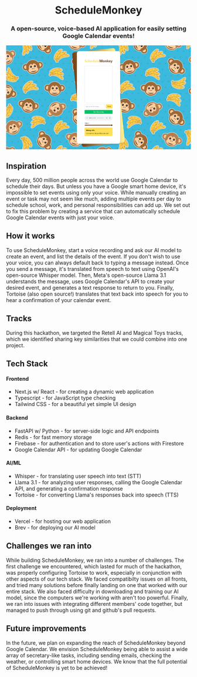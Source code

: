 <h1 align="center">ScheduleMonkey</h1>

<h3 align="center">A open-source, voice-based AI application for easily setting Google Calendar events!</h3>

<img src="./public/website_screenshot.png" />

## Inspiration

Every day, 500 million people across the world use Google Calendar to schedule their days. But unless you have a Google smart home device, it's impossible to set events using only your voice. While manually creating an event or task may not seem like much, adding multiple events per day to schedule school, work, and personal responsibilities can add up. We set out to fix this problem by creating a service that can automatically schedule Google Calendar events with just your voice.

## How it works

To use ScheduleMonkey, start a voice recording and ask our AI model to create an event, and list the details of the event. If you don't wish to use your voice, you can always default back to typing a message instead. Once you send a message, it's translated from speech to text using OpenAI's open-source Whisper model. Then, Meta's open-source Llama 3.1 understands the message, uses Google Calendar's API to create your desired event, and generates a text response to return to you. Finally, Tortoise (also open source!) translates that text back into speech for you to hear a confirmation of your calendar event.

## Tracks

During this hackathon, we targeted the Retell AI and Magical Toys tracks, which we identified sharing key similarities that we could combine into one project.

## Tech Stack

#### Frontend

- Next.js w/ React - for creating a dynamic web application
- Typescript - for JavaScript type checking
- Tailwind CSS - for a beautiful yet simple UI design

#### Backend

- FastAPI w/ Python - for server-side logic and API endpoints
- Redis - for fast memory storage
- Firebase - for authentication and to store user's actions with Firestore
- Google Calendar API - for updating Google Calendar

#### AI/ML

- Whisper - for translating user speech into text (STT)
- Llama 3.1 - for analyzing user responses, calling the Google Calendar API, and generating a confirmation response
- Tortoise - for converting Llama's responses back into speech (TTS)

#### Deployment

- Vercel - for hosting our web application
- Brev - for deploying our AI model

## Challenges we ran into

While building ScheduleMonkey, we ran into a number of challenges. The first challenge we encountered, which lasted for much of the hackathon, was properly configuring Tortoise to work, especially in conjunction with other aspects of our tech stack. We faced compatibilty issues on all fronts, and tried many solutions before finally landing on one that worked with our entire stack. We also faced difficulty in downloading and training our AI model, since the computers we're working with aren't too powerful. Finally, we ran into issues with integrating different members' code together, but managed to push through using git and github's pull requests.

## Future improvements

In the future, we plan on expanding the reach of ScheduleMonkey beyond Google Calendar. We envision ScheduleMonkey being able to assist a wide array of secretary-like tasks, including sending emails, checking the weather, or controlling smart home devices. We know that the full potential of ScheduleMonkey is yet to be achieved!